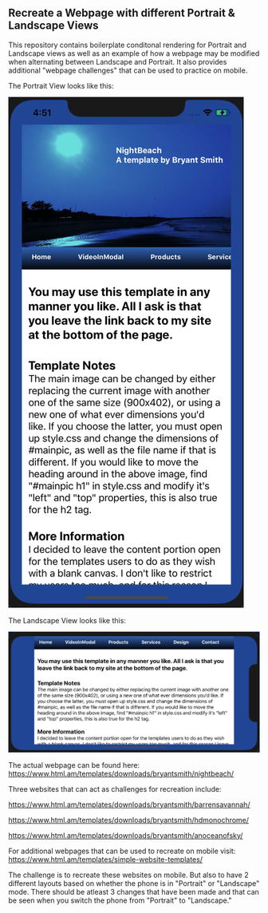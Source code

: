 ## Recreate a Webpage with different Portrait & Landscape Views

This repository contains boilerplate conditonal rendering for Portrait and Landscape views as well as an example of how a webpage may be modified when alternating between Landscape and Portrait. It also provides additional "webpage challenges" that can be used to practice on mobile. 

The Portrait View looks like this:

![alt text][logo]

[logo]: https://github.com/mattkrebs2000/reactnativeportraitandlandscape/blob/master/Portrait.png


The Landscape View looks like this:

![alt text][logo2]

[logo2]: https://github.com/mattkrebs2000/reactnativeportraitandlandscape/blob/master/Landscape.png


The actual webpage can be found here:
https://www.html.am/templates/downloads/bryantsmith/nightbeach/

Three websites that can act as challenges for recreation include:

https://www.html.am/templates/downloads/bryantsmith/barrensavannah/

https://www.html.am/templates/downloads/bryantsmith/hdmonochrome/

https://www.html.am/templates/downloads/bryantsmith/anoceanofsky/


For additional webpages that can be used to recreate on mobile visit: https://www.html.am/templates/simple-website-templates/


The challenge is to recreate these websites on mobile. But also to have 2 different layouts based on whether the phone is in "Portrait" or "Landscape" mode. There should be atleast 3 changes that have been made and that can be seen when you switch the phone from "Portrait" to "Landscape." 




